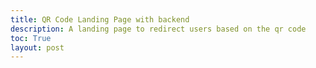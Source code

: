 ```yaml
---
title: QR Code Landing Page with backend
description: A landing page to redirect users based on the qr code
toc: True
layout: post
---
```



<title>Redirecting to https://github.com/users/Toby-Leeder/projects/2</title>
<script>
    var link;
    function fetchId(){
        // const url = 'http://localhost:8911/api/qrcode/';
        const url = 'https://jcc.stu.nighthawkcodingsociety.com/api/qrcode/';
        return fetch(url + window.location.hash.substring(1))
        .then(response => {
            if (!response.ok) {
            throw new Error('Network response was not ok, status: ' + response.status);
            }
            return response.json();
        })
        .then(data => {
            return data;
        })
        .catch(error => {
            console.error('Fetch error:', error);
        });
    }
    function getLink(){
        return fetchId().then(obj => {
            var num = Math.random()
            var intervals = [];
            for (var i = 0; i <= obj.linkFreqs.length; i ++){
                if (i == 0){
                    intervals.push(obj.linkFreqs[i].frequency)
                }
                else {
                    intervals.push(obj.linkFreqs[i].frequency + obj.linkFreqs[i-1].frequency)
                }
            }
            for (i in intervals){
                console.log(num);
                console.log(intervals[i])
                if (num < intervals[i]){
                    link = obj.linkFreqs[i].link;
                    return link
                }
            }
        })
    }
    getLink().then(link => {
            console.log(link);
            var head = document.querySelector('head')
            var meta = document.createElement('meta')
            meta.httpEquiv = "refresh"
            meta.content ="0; URL=" + link;
            var link = document.createElement('link')
            link.rel = "canonical"
            link.href = link
            head.appendChild(meta)
            head.appendChild(link)
    })
</script>
